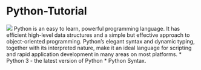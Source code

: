 # Python-Tutorial
<img src = "https://www.bytelion.com/wp-content/uploads/2015/12/python-banner.png">
Python is an easy to learn, powerful programming language. It has efficient high-level data structures and a simple but effective approach to object-oriented programming. Python’s elegant syntax and dynamic typing, together with its interpreted nature, make it an ideal language for scripting and rapid application development in many areas on most platforms.
* Python 3 - the latest version of Python
   * Python Syntax.

